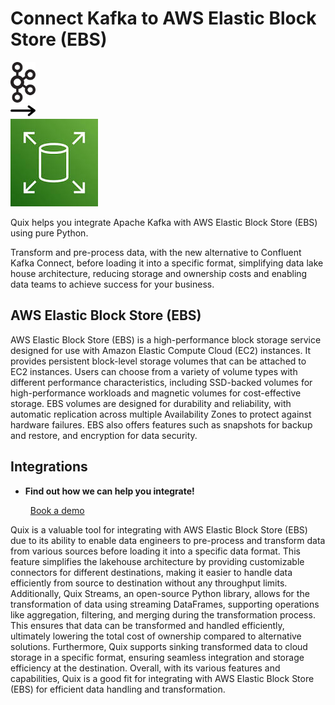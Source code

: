 # Connect Kafka to AWS Elastic Block Store (EBS)

<div class="connect-images cards blog-grid-card" markdown>
<div>
<img src="../images/kafka_logo.png" width="40px" />
</div>
<div>
<img src="../images/arrow.svg" width="40px" />
</div>
<div>
<img src="./images/aws-elastic-block-store-(ebs-_1.jpg" />
</div>
</div>

Quix helps you integrate Apache Kafka with AWS Elastic Block Store (EBS) using pure Python.

Transform and pre-process data, with the new alternative to Confluent Kafka Connect, before loading it into a specific format, simplifying data lake house architecture, reducing storage and ownership costs and enabling data teams to achieve success for your business.

## AWS Elastic Block Store (EBS)

AWS Elastic Block Store (EBS) is a high-performance block storage service designed for use with Amazon Elastic Compute Cloud (EC2) instances. It provides persistent block-level storage volumes that can be attached to EC2 instances. Users can choose from a variety of volume types with different performance characteristics, including SSD-backed volumes for high-performance workloads and magnetic volumes for cost-effective storage. EBS volumes are designed for durability and reliability, with automatic replication across multiple Availability Zones to protect against hardware failures. EBS also offers features such as snapshots for backup and restore, and encryption for data security.

## Integrations

<div class="grid cards" markdown>

- __Find out how we can help you integrate!__

    <a class="md-button md-button--primary" href="https://share.hsforms.com/1iW0TmZzKQMChk0lxd_tGiw4yjw2?__hstc=175542013.2303933fbd746c0ac86d9ccbe9bc9100.1728383268831.1729603416735.1729620918855.31&__hssc=175542013.1.1729620918855&__hsfp=2132701734" target="_blank" style="margin:.5rem;">Book a demo</a>

</div>


Quix is a valuable tool for integrating with AWS Elastic Block Store (EBS) due to its ability to enable data engineers to pre-process and transform data from various sources before loading it into a specific data format. This feature simplifies the lakehouse architecture by providing customizable connectors for different destinations, making it easier to handle data efficiently from source to destination without any throughput limits. Additionally, Quix Streams, an open-source Python library, allows for the transformation of data using streaming DataFrames, supporting operations like aggregation, filtering, and merging during the transformation process. This ensures that data can be transformed and handled efficiently, ultimately lowering the total cost of ownership compared to alternative solutions. Furthermore, Quix supports sinking transformed data to cloud storage in a specific format, ensuring seamless integration and storage efficiency at the destination. Overall, with its various features and capabilities, Quix is a good fit for integrating with AWS Elastic Block Store (EBS) for efficient data handling and transformation.

